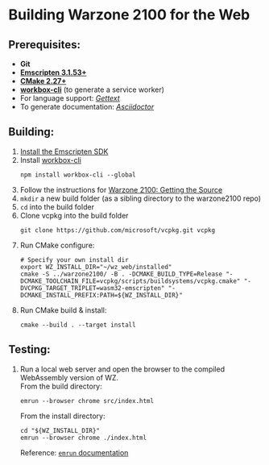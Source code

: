 # Building Warzone 2100 for the Web

## Prerequisites:

- **Git**
- [**Emscripten 3.1.53+**](https://emscripten.org/docs/getting_started/downloads.html)
- [**CMake 2.27+**](https://cmake.org/download/#latest)
- [**workbox-cli**](https://developer.chrome.com/docs/workbox/modules/workbox-cli) (to generate a service worker)
- For language support: [_Gettext_](https://www.gnu.org/software/gettext/)
- To generate documentation: [_Asciidoctor_](https://asciidoctor.org/)

## Building:

1. [Install the Emscripten SDK](https://emscripten.org/docs/getting_started/downloads.html)
2. Install [workbox-cli](https://developer.chrome.com/docs/workbox/modules/workbox-cli)
   ```
   npm install workbox-cli --global
   ```
3. Follow the instructions for [Warzone 2100: Getting the Source](https://github.com/Warzone2100/warzone2100#getting-the-source)
4. `mkdir` a new build folder (as a sibling directory to the warzone2100 repo)
5. `cd` into the build folder
6. Clone vcpkg into the build folder
   ```
   git clone https://github.com/microsoft/vcpkg.git vcpkg
   ```
7. Run CMake configure:
   ```shell
   # Specify your own install dir
   export WZ_INSTALL_DIR="~/wz_web/installed"
   cmake -S ../warzone2100/ -B . -DCMAKE_BUILD_TYPE=Release "-DCMAKE_TOOLCHAIN_FILE=vcpkg/scripts/buildsystems/vcpkg.cmake" "-DVCPKG_TARGET_TRIPLET=wasm32-emscripten" "-DCMAKE_INSTALL_PREFIX:PATH=${WZ_INSTALL_DIR}"
   ```
8. Run CMake build & install:
   ```
   cmake --build . --target install
   ```

## Testing:

1. Run a local web server and open the browser to the compiled WebAssembly version of WZ.  
   From the build directory:
   ```
   emrun --browser chrome src/index.html
   ```
   From the install directory:
   ```shell
   cd "${WZ_INSTALL_DIR}"
   emrun --browser chrome ./index.html
   ```
   Reference: [`emrun` documentation](https://emscripten.org/docs/compiling/Running-html-files-with-emrun.html)
